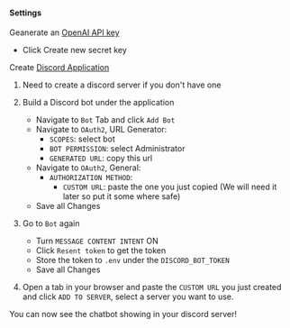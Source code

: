 #### Settings
Geanerate an [OpenAI API key](https://beta.openai.com/account/api-keys
)
- Click Create new secret key

Create [Discord Application](https://discord.com/developers/applications) 

1. Need to create a discord server if you don't have one

2. Build a Discord bot under the application
    - Navigate to `Bot` Tab and click `Add Bot`
    - Navigate to `OAuth2`, URL Generator:
      - `SCOPES`: select bot
      - `BOT PERMISSION`: select Administrator
      - `GENERATED URL`: copy this url
    - Navigate to `OAuth2`, General:
      - `AUTHORIZATION METHOD`:
        - `CUSTOM URL`: paste the one you just copied (We will need it later so put it some where safe)
    - Save all Changes
    
3. Go to `Bot` again
    - Turn `MESSAGE CONTENT INTENT` ON 
    - Click `Resent token` to get the token
    - Store the token to `.env` under the `DISCORD_BOT_TOKEN`
    - Save all Changes

4. Open a tab in your browser and paste the `CUSTOM URL` you just created and click `ADD TO SERVER`, select a server you want to use.

You can now see the chatbot showing in your discord server!
